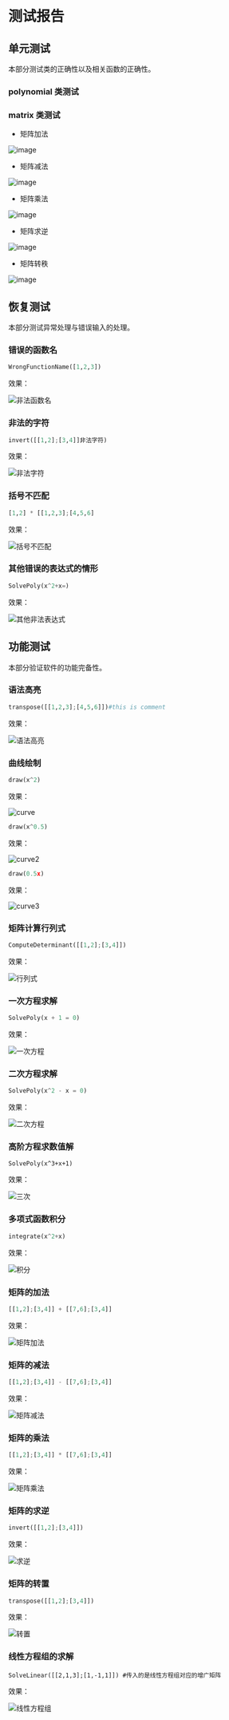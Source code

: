 # 测试报告



## 单元测试

本部分测试类的正确性以及相关函数的正确性。

### polynomial 类测试



### matrix 类测试

* 矩阵加法

![image](https://github.com/ZJU-CPP-SUMMER-TERM/project/raw/master/doc/images/addition.PNG)

* 矩阵减法

![image](https://github.com/ZJU-CPP-SUMMER-TERM/project/raw/master/doc/images/subtraction.PNG)

* 矩阵乘法

![image](https://github.com/ZJU-CPP-SUMMER-TERM/project/raw/master/doc/images/multiplication.PNG)

* 矩阵求逆

![image](https://github.com/ZJU-CPP-SUMMER-TERM/project/raw/master/doc/images/invert1.PNG)

* 矩阵转秩

![image](https://github.com/ZJU-CPP-SUMMER-TERM/project/raw/master/doc/images/transpose1.PNG)



## 恢复测试

本部分测试异常处理与错误输入的处理。

### 错误的函数名

```python
WrongFunctionName([1,2,3])
```

效果：

![非法函数名](https://github.com/ZJU-CPP-SUMMER-TERM/project/raw/master/doc/images/非法函数名.PNG)



### 非法的字符

```python
invert([[1,2];[3,4]]非法字符)
```

效果：

![非法字符](https://github.com/ZJU-CPP-SUMMER-TERM/project/raw/master/doc/images/非法字符.PNG)



### 括号不匹配

```python
[1,2] * [[1,2,3];[4,5,6]
```

效果：

![括号不匹配](https://github.com/ZJU-CPP-SUMMER-TERM/project/raw/master/doc/images/括号不匹配.PNG)



### 其他错误的表达式的情形

```python
SolvePoly(x^2+x=)
```

效果：

![其他非法表达式](https://github.com/ZJU-CPP-SUMMER-TERM/project/raw/master/doc/images/其他非法表达式.PNG)

### 



## 功能测试

本部分验证软件的功能完备性。

### 语法高亮

```python
transpose([[1,2,3];[4,5,6]])#this is comment
```

效果：

![语法高亮](https://github.com/ZJU-CPP-SUMMER-TERM/project/raw/master/doc/images/语法高亮.PNG)



### 曲线绘制

```python
draw(x^2)
```

效果：

![curve](https://github.com/ZJU-CPP-SUMMER-TERM/project/raw/master/doc/images/curve.PNG)



```python
draw(x^0.5)
```

效果：

![curve2](https://github.com/ZJU-CPP-SUMMER-TERM/project/raw/master/doc/images/curve2.PNG)



```python
draw(0.5x)
```

效果：

![curve3](https://github.com/ZJU-CPP-SUMMER-TERM/project/raw/master/doc/images/curve3.PNG)

### 矩阵计算行列式

```python
ComputeDeterminant([[1,2];[3,4]])
```

效果：

![行列式](https://github.com/ZJU-CPP-SUMMER-TERM/project/raw/master/doc/images/行列式.PNG)

### 一次方程求解

```python
SolvePoly(x + 1 = 0)
```

效果：

![一次方程](https://github.com/ZJU-CPP-SUMMER-TERM/project/raw/master/doc/images/一次方程.PNG)

### 二次方程求解

```python
SolvePoly(x^2 - x = 0)
```

效果：

![二次方程](https://github.com/ZJU-CPP-SUMMER-TERM/project/raw/master/doc/images/二次方程.PNG)

### 高阶方程求数值解

```pyhton
SolvePoly(x^3+x+1)
```

效果：

![三次](https://github.com/ZJU-CPP-SUMMER-TERM/project/raw/master/doc/images/三次.PNG)

### 多项式函数积分

```python
integrate(x^2+x)
```

效果：

![积分](https://github.com/ZJU-CPP-SUMMER-TERM/project/raw/master/doc/images/积分.PNG)

### 矩阵的加法

```python
[[1,2];[3,4]] + [[7,6];[3,4]]
```

效果：

![矩阵加法](https://github.com/ZJU-CPP-SUMMER-TERM/project/raw/master/doc/images/矩阵加法.PNG)

### 矩阵的减法

```python
[[1,2];[3,4]] - [[7,6];[3,4]]
```

效果：

![矩阵减法](https://github.com/ZJU-CPP-SUMMER-TERM/project/raw/master/doc/images/矩阵减法.PNG)

### 矩阵的乘法

```python
[[1,2];[3,4]] * [[7,6];[3,4]]
```

效果：

![矩阵乘法](https://github.com/ZJU-CPP-SUMMER-TERM/project/raw/master/doc/images/矩阵乘法.PNG)

### 矩阵的求逆

```python
invert([[1,2];[3,4]])
```

效果：

![求逆](https://github.com/ZJU-CPP-SUMMER-TERM/project/raw/master/doc/images/求逆.PNG)

### 矩阵的转置

```python
transpose([[1,2];[3,4]])
```

效果：

![转置](https://github.com/ZJU-CPP-SUMMER-TERM/project/raw/master/doc/images/转置.PNG)

### 线性方程组的求解

```pyhton
SolveLinear([[2,1,3];[1,-1,1]]) #传入的是线性方程组对应的增广矩阵
```

效果：

![线性方程组](https://github.com/ZJU-CPP-SUMMER-TERM/project/raw/master/doc/images/线性方程组.PNG)



